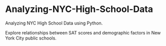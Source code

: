 # Analyzing-NYC-High-School-Data
Analyzing NYC High School Data using Python.


Explore relationships between SAT scores and demographic factors in New York City public schools.
